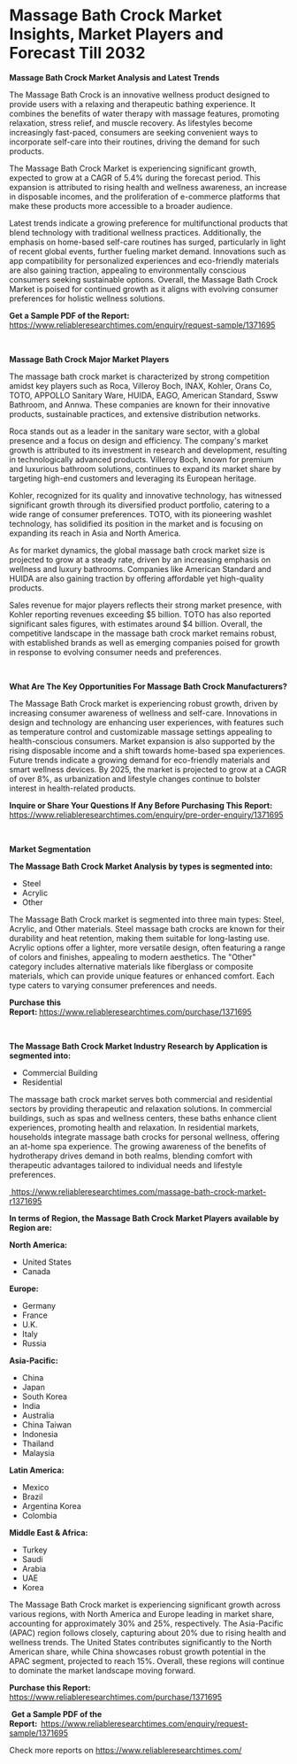 <p><h1>Massage Bath Crock Market Insights, Market Players and Forecast Till 2032</h1></p><p><strong>Massage Bath Crock Market Analysis and Latest Trends</strong></p>
<p><p>The Massage Bath Crock is an innovative wellness product designed to provide users with a relaxing and therapeutic bathing experience. It combines the benefits of water therapy with massage features, promoting relaxation, stress relief, and muscle recovery. As lifestyles become increasingly fast-paced, consumers are seeking convenient ways to incorporate self-care into their routines, driving the demand for such products.</p><p>The Massage Bath Crock Market is experiencing significant growth, expected to grow at a CAGR of 5.4% during the forecast period. This expansion is attributed to rising health and wellness awareness, an increase in disposable incomes, and the proliferation of e-commerce platforms that make these products more accessible to a broader audience. </p><p>Latest trends indicate a growing preference for multifunctional products that blend technology with traditional wellness practices. Additionally, the emphasis on home-based self-care routines has surged, particularly in light of recent global events, further fueling market demand. Innovations such as app compatibility for personalized experiences and eco-friendly materials are also gaining traction, appealing to environmentally conscious consumers seeking sustainable options. Overall, the Massage Bath Crock Market is poised for continued growth as it aligns with evolving consumer preferences for holistic wellness solutions.</p></p>
<p><strong>Get a Sample PDF of the Report:&nbsp;</strong> <a href="https://www.reliableresearchtimes.com/enquiry/request-sample/1371695?utm_campaign=3551&utm_medium=2&utm_source=Github&utm_content=ia&utm_term=22032025&utm_id=massage-bath-crock">https://www.reliableresearchtimes.com/enquiry/request-sample/1371695</a></p>
<p>&nbsp;</p>
<p><strong>Massage Bath Crock Major Market Players</strong></p>
<p><p>The massage bath crock market is characterized by strong competition amidst key players such as Roca, Villeroy Boch, INAX, Kohler, Orans Co, TOTO, APPOLLO Sanitary Ware, HUIDA, EAGO, American Standard, Ssww Bathroom, and Annwa. These companies are known for their innovative products, sustainable practices, and extensive distribution networks.</p><p>Roca stands out as a leader in the sanitary ware sector, with a global presence and a focus on design and efficiency. The company's market growth is attributed to its investment in research and development, resulting in technologically advanced products. Villeroy Boch, known for premium and luxurious bathroom solutions, continues to expand its market share by targeting high-end customers and leveraging its European heritage.</p><p>Kohler, recognized for its quality and innovative technology, has witnessed significant growth through its diversified product portfolio, catering to a wide range of consumer preferences. TOTO, with its pioneering washlet technology, has solidified its position in the market and is focusing on expanding its reach in Asia and North America.</p><p>As for market dynamics, the global massage bath crock market size is projected to grow at a steady rate, driven by an increasing emphasis on wellness and luxury bathrooms. Companies like American Standard and HUIDA are also gaining traction by offering affordable yet high-quality products.</p><p>Sales revenue for major players reflects their strong market presence, with Kohler reporting revenues exceeding $5 billion. TOTO has also reported significant sales figures, with estimates around $4 billion. Overall, the competitive landscape in the massage bath crock market remains robust, with established brands as well as emerging companies poised for growth in response to evolving consumer needs and preferences.</p></p>
<p>&nbsp;</p>
<p><strong>What Are The Key Opportunities For Massage Bath Crock Manufacturers?</strong></p>
<p><p>The Massage Bath Crock market is experiencing robust growth, driven by increasing consumer awareness of wellness and self-care. Innovations in design and technology are enhancing user experiences, with features such as temperature control and customizable massage settings appealing to health-conscious consumers. Market expansion is also supported by the rising disposable income and a shift towards home-based spa experiences. Future trends indicate a growing demand for eco-friendly materials and smart wellness devices. By 2025, the market is projected to grow at a CAGR of over 8%, as urbanization and lifestyle changes continue to bolster interest in health-related products.</p></p>
<p><strong>Inquire or Share Your Questions If Any Before Purchasing This Report:</strong> <a href="https://www.reliableresearchtimes.com/enquiry/pre-order-enquiry/1371695?utm_campaign=3551&utm_medium=2&utm_source=Github&utm_content=ia&utm_term=22032025&utm_id=massage-bath-crock">https://www.reliableresearchtimes.com/enquiry/pre-order-enquiry/1371695</a></p>
<p>&nbsp;</p>
<p><strong>Market Segmentation</strong></p>
<p><strong>The Massage Bath Crock Market Analysis by types is segmented into:</strong></p>
<p><ul><li>Steel</li><li>Acrylic</li><li>Other</li></ul></p>
<p><p>The Massage Bath Crock market is segmented into three main types: Steel, Acrylic, and Other materials. Steel massage bath crocks are known for their durability and heat retention, making them suitable for long-lasting use. Acrylic options offer a lighter, more versatile design, often featuring a range of colors and finishes, appealing to modern aesthetics. The "Other" category includes alternative materials like fiberglass or composite materials, which can provide unique features or enhanced comfort. Each type caters to varying consumer preferences and needs.</p></p>
<p><strong>Purchase this Report:&nbsp;</strong><a href="https://www.reliableresearchtimes.com/purchase/1371695?utm_campaign=3551&utm_medium=2&utm_source=Github&utm_content=ia&utm_term=22032025&utm_id=massage-bath-crock">https://www.reliableresearchtimes.com/purchase/1371695</a></p>
<p>&nbsp;</p>
<p><strong>The Massage Bath Crock Market Industry Research by Application is segmented into:</strong></p>
<p><ul><li>Commercial Building</li><li>Residential</li></ul></p>
<p><p>The massage bath crock market serves both commercial and residential sectors by providing therapeutic and relaxation solutions. In commercial buildings, such as spas and wellness centers, these baths enhance client experiences, promoting health and relaxation. In residential markets, households integrate massage bath crocks for personal wellness, offering an at-home spa experience. The growing awareness of the benefits of hydrotherapy drives demand in both realms, blending comfort with therapeutic advantages tailored to individual needs and lifestyle preferences.</p></p>
<p><a href="https://www.reliableresearchtimes.com/massage-bath-crock-market-r1371695?utm_campaign=3551&utm_medium=2&utm_source=Github&utm_content=ia&utm_term=22032025&utm_id=massage-bath-crock">&nbsp;https://www.reliableresearchtimes.com/massage-bath-crock-market-r1371695</a></p>
<p><strong>In terms of Region, the Massage Bath Crock Market Players available by Region are:</strong></p>
<p>
    <p> <strong> North America: </strong>
        <ul>
            <li>United States</li>
            <li>Canada</li>
        </ul>
        </p> 
    <p> <strong> Europe: </strong>
        <ul>
            <li>Germany</li>
            <li>France</li>
            <li>U.K.</li>
            <li>Italy</li>
            <li>Russia</li>
        </ul>
        </p> 
    <p> <strong> Asia-Pacific: </strong>
        <ul>
            <li>China</li>
            <li>Japan</li>
            <li>South Korea</li>
            <li>India</li>
            <li>Australia</li>
            <li>China Taiwan</li>
            <li>Indonesia</li>
            <li>Thailand</li>
            <li>Malaysia</li>
        </ul>
        </p> 
    <p> <strong> Latin America: </strong>
        <ul>
            <li>Mexico</li>
            <li>Brazil</li>
            <li>Argentina Korea</li>
            <li>Colombia</li>
        </ul>
        </p> 
    <p> <strong> Middle East & Africa: </strong>
        <ul>
            <li>Turkey</li>
            <li>Saudi</li>
            <li>Arabia</li>
            <li>UAE</li>
            <li>Korea</li>
        </ul>
    </p>
    </p>
<p><p>The Massage Bath Crock market is experiencing significant growth across various regions, with North America and Europe leading in market share, accounting for approximately 30% and 25%, respectively. The Asia-Pacific (APAC) region follows closely, capturing about 20% due to rising health and wellness trends. The United States contributes significantly to the North American share, while China showcases robust growth potential in the APAC segment, projected to reach 15%. Overall, these regions will continue to dominate the market landscape moving forward.</p></p>
<p><strong>Purchase this Report: </strong><a href="https://www.reliableresearchtimes.com/purchase/1371695?utm_campaign=3551&utm_medium=2&utm_source=Github&utm_content=ia&utm_term=22032025&utm_id=massage-bath-crock">https://www.reliableresearchtimes.com/purchase/1371695</a></p>
<p>&nbsp;<strong>Get a Sample PDF of the Report:&nbsp;&nbsp;</strong><a href="https://www.reliableresearchtimes.com/enquiry/request-sample/1371695?utm_campaign=3551&utm_medium=2&utm_source=Github&utm_content=ia&utm_term=22032025&utm_id=massage-bath-crock">https://www.reliableresearchtimes.com/enquiry/request-sample/1371695</a></p>
<p><strong></strong></p>
<p>Check more reports on <a href="https://www.reliableresearchtimes.com/?utm_campaign=3551&utm_medium=2&utm_source=Github&utm_content=ia&utm_term=22032025&utm_id=massage-bath-crock">https://www.reliableresearchtimes.com/</a></p>